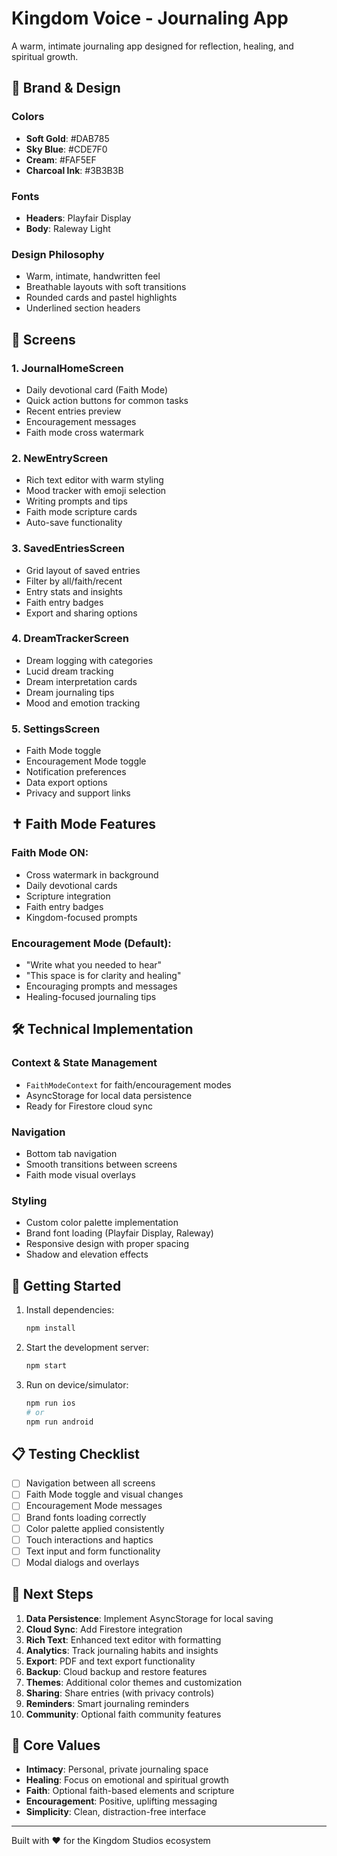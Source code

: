 # Kingdom Voice - Journaling App

A warm, intimate journaling app designed for reflection, healing, and spiritual growth.

## 🎨 Brand & Design

### Colors
- **Soft Gold**: #DAB785
- **Sky Blue**: #CDE7F0  
- **Cream**: #FAF5EF
- **Charcoal Ink**: #3B3B3B

### Fonts
- **Headers**: Playfair Display
- **Body**: Raleway Light

### Design Philosophy
- Warm, intimate, handwritten feel
- Breathable layouts with soft transitions
- Rounded cards and pastel highlights
- Underlined section headers

## 📱 Screens

### 1. JournalHomeScreen
- Daily devotional card (Faith Mode)
- Quick action buttons for common tasks
- Recent entries preview
- Encouragement messages
- Faith mode cross watermark

### 2. NewEntryScreen  
- Rich text editor with warm styling
- Mood tracker with emoji selection
- Writing prompts and tips
- Faith mode scripture cards
- Auto-save functionality

### 3. SavedEntriesScreen
- Grid layout of saved entries
- Filter by all/faith/recent
- Entry stats and insights
- Faith entry badges
- Export and sharing options

### 4. DreamTrackerScreen
- Dream logging with categories
- Lucid dream tracking
- Dream interpretation cards
- Dream journaling tips
- Mood and emotion tracking

### 5. SettingsScreen
- Faith Mode toggle
- Encouragement Mode toggle
- Notification preferences
- Data export options
- Privacy and support links

## ✝️ Faith Mode Features

### Faith Mode ON:
- Cross watermark in background
- Daily devotional cards
- Scripture integration
- Faith entry badges
- Kingdom-focused prompts

### Encouragement Mode (Default):
- "Write what you needed to hear"
- "This space is for clarity and healing"
- Encouraging prompts and messages
- Healing-focused journaling tips

## 🛠 Technical Implementation

### Context & State Management
- `FaithModeContext` for faith/encouragement modes
- AsyncStorage for local data persistence
- Ready for Firestore cloud sync

### Navigation
- Bottom tab navigation
- Smooth transitions between screens
- Faith mode visual overlays

### Styling
- Custom color palette implementation
- Brand font loading (Playfair Display, Raleway)
- Responsive design with proper spacing
- Shadow and elevation effects

## 🚀 Getting Started

1. Install dependencies:
   ```bash
   npm install
   ```

2. Start the development server:
   ```bash
   npm start
   ```

3. Run on device/simulator:
   ```bash
   npm run ios
   # or
   npm run android
   ```

## 📋 Testing Checklist

- [ ] Navigation between all screens
- [ ] Faith Mode toggle and visual changes
- [ ] Encouragement Mode messages
- [ ] Brand fonts loading correctly
- [ ] Color palette applied consistently
- [ ] Touch interactions and haptics
- [ ] Text input and form functionality
- [ ] Modal dialogs and overlays

## 🔮 Next Steps

1. **Data Persistence**: Implement AsyncStorage for local saving
2. **Cloud Sync**: Add Firestore integration
3. **Rich Text**: Enhanced text editor with formatting
4. **Analytics**: Track journaling habits and insights
5. **Export**: PDF and text export functionality
6. **Backup**: Cloud backup and restore features
7. **Themes**: Additional color themes and customization
8. **Sharing**: Share entries (with privacy controls)
9. **Reminders**: Smart journaling reminders
10. **Community**: Optional faith community features

## 🎯 Core Values

- **Intimacy**: Personal, private journaling space
- **Healing**: Focus on emotional and spiritual growth  
- **Faith**: Optional faith-based elements and scripture
- **Encouragement**: Positive, uplifting messaging
- **Simplicity**: Clean, distraction-free interface

---

Built with ❤️ for the Kingdom Studios ecosystem
